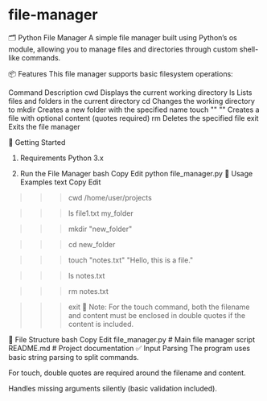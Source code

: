 # file-manager

🗂️ Python File Manager
A simple file manager built using Python’s os module, allowing you to manage files and directories through custom shell-like commands.

📦 Features
This file manager supports basic filesystem operations:

Command	Description
cwd	Displays the current working directory
ls	Lists files and folders in the current directory
cd <path>	Changes the working directory to <path>
mkdir <folder>	Creates a new folder with the specified name
touch "<file>" "<content>"	Creates a file with optional content (quotes required)
rm <file>	Deletes the specified file
exit	Exits the file manager

🚀 Getting Started
1. Requirements
Python 3.x

2. Run the File Manager
bash
Copy
Edit
python file_manager.py
🧪 Usage Examples
text
Copy
Edit
>>> cwd
/home/user/projects

>>> ls
file1.txt
my_folder

>>> mkdir "new_folder"

>>> cd new_folder

>>> touch "notes.txt" "Hello, this is a file."

>>> ls
notes.txt

>>> rm notes.txt

>>> exit
📝 Note: For the touch command, both the filename and content must be enclosed in double quotes if the content is included.

📁 File Structure
bash
Copy
Edit
file_manager.py   # Main file manager script
README.md         # Project documentation
✅ Input Parsing
The program uses basic string parsing to split commands.

For touch, double quotes are required around the filename and content.

Handles missing arguments silently (basic validation included).
